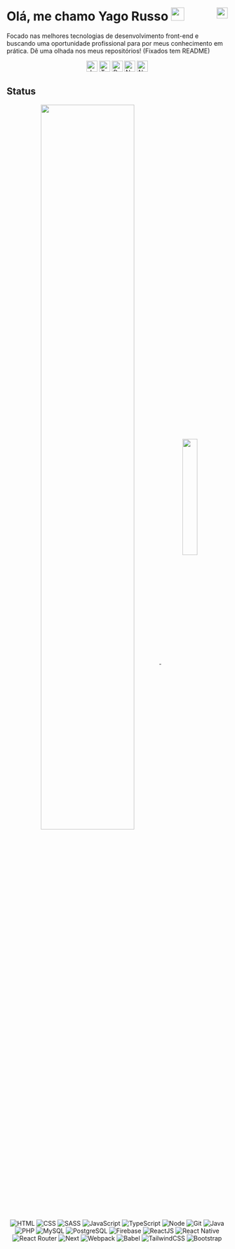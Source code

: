 # Olá, me chamo Yago Russo <img src="https://raw.githubusercontent.com/kaueMarques/kaueMarques/master/hi.gif" width="30px"> <a href="https://linkedin.com/in/yago-russo"><img title="Linkedin" width=25 height=25 align="right" src="https://cdn.jsdelivr.net/gh/devicons/devicon/icons/linkedin/linkedin-original.svg" /></a>
Focado nas melhores tecnologias de desenvolvimento front-end e buscando uma oportunidade profissional para por meus conhecimento em prática.
Dê uma olhada nos meus repositórios! (Fixados tem README)

<div align="center">
  <img title="JavaScript" width=25 height=25 src="https://cdn.jsdelivr.net/gh/devicons/devicon/icons/javascript/javascript-plain.svg" />
  <img title="TypeScript" width=25 height=25 src="https://cdn.jsdelivr.net/gh/devicons/devicon/icons/typescript/typescript-plain.svg" />
  <img title="ReactJs e ReactNative" width=25 height=25 src="https://cdn.jsdelivr.net/gh/devicons/devicon/icons/react/react-original.svg" />
  <!-- <img title="ReduxJS" width=25 height=25 src="https://cdn.jsdelivr.net/gh/devicons/devicon/icons/redux/redux-original.svg" /> -->
  <img title="NextJs" width=25 height=25 src="https://cdn.jsdelivr.net/gh/devicons/devicon/icons/nextjs/nextjs-original.svg" />
  <img title="NodeJS" width=25 height=25 src="https://cdn.jsdelivr.net/gh/devicons/devicon/icons/nodejs/nodejs-original.svg" />
</div>

## Status
<div align="center">
  <a href="https://github.com/YaGRRusso">
    <img width=65% align="center" src="https://github-readme-stats.vercel.app/api?username=YaGRRusso&show_icons=true&theme=dracula&count_private=true" />
  </a>
  <a href="https://github.com/YaGRRusso">
    <img width=26% align="center" src="https://github-readme-stats.vercel.app/api/top-langs/?username=YaGRRusso&theme=dracula&hide_title=true&langs_count=6"/>
    <!-- <img width=27% align="center" src="https://github-readme-stats.vercel.app/api/top-langs/?username=YaGRRusso&theme=dracula"/> -->
  </a>
</div>

<!-- <div style="text-align: center; background-color:#282A36; margin-left: 4%; margin-right: 4%; padding: 5px; border: 1px solid white; border-radius: 5px"> -->

<div align="center">
  <img title="HTML" src="https://img.shields.io/badge/-282A36?style=flat&logo=html5&logoColor=EE85A9" />
  <img title="CSS" src="https://img.shields.io/badge/-282A36?style=flat&logo=css3&logoColor=EE85A9" />
  <img title="SASS" src="https://img.shields.io/badge/-282A36?style=flat&logo=sass&logoColor=EE85A9" />
  <img title="JavaScript" src="https://img.shields.io/badge/-282A36?style=flat&logo=javascript&logoColor=EE85A9" />
  <img title="TypeScript" src="https://img.shields.io/badge/-282A36?style=flat&logo=typescript&logoColor=EE85A9" />
  <img title="Node" src="https://img.shields.io/badge/-282A36?style=flat&logo=node.js&logoColor=EE85A9" />
  <img title="Git" src="https://img.shields.io/badge/-282A36?style=flat&logo=git&logoColor=EE85A9" />
  <img title="Java" src="https://img.shields.io/badge/-282A36?style=flat&logo=java&logoColor=EE85A9" />
  <img title="PHP" src="https://img.shields.io/badge/-282A36?style=flat&logo=php&logoColor=EE85A9" />
  <img title="MySQL" src="https://img.shields.io/badge/-282A36?style=flat&logo=mysql&logoColor=EE85A9" />
  <img title="PostgreSQL" src="https://img.shields.io/badge/-282A36?style=flat&logo=postgresql&logoColor=EE85A9" />
  <img title="Firebase" src="https://img.shields.io/badge/-282A36?style=flat&logo=firebase&logoColor=EE85A9" />
  <img title="ReactJS" src="https://img.shields.io/badge/-282A36?style=flat&logo=react&logoColor=EE85A9" />
  <img title="React Native" src="https://img.shields.io/badge/-282A36?style=flat&logo=react&logoColor=EE85A9" />
  <img title="React Router" src="https://img.shields.io/badge/-282A36?style=flat&logo=react-router&logoColor=EE85A9" />
  <!-- <img title="Redux" src="https://img.shields.io/badge/-282A36?style=flat&logo=redux&logoColor=EE85A9" /> -->
  <!-- <img title="Apache" src="https://img.shields.io/badge/-282A36?style=flat&logo=apache&logoColor=EE85A9" /> -->
  <img title="Next" src="https://img.shields.io/badge/-282A36?style=flat&logo=next.js&logoColor=EE85A9" />
  <img title="Webpack" src="https://img.shields.io/badge/-282A36?style=flat&logo=webpack&logoColor=EE85A9" />
  <img title="Babel" src="https://img.shields.io/badge/-282A36?style=flat&logo=babel&logoColor=EE85A9" />
  <!-- <img title="Express" src="https://img.shields.io/badge/-282A36?style=flat&logo=express&logoColor=EE85A9" /> -->
  <img title="TailwindCSS" src="https://img.shields.io/badge/-282A36?style=flat&logo=tailwind-css&logoColor=EE85A9" />
  <img title="Bootstrap" src="https://img.shields.io/badge/-282A36?style=flat&logo=bootstrap&logoColor=EE85A9" />
  <!-- <img title="StyledComponents" src="https://img.shields.io/badge/-282A36?style=flat&logo=styled-components&logoColor=EE85A9" /> -->
  <!-- <img title="MaterialUI" src="https://img.shields.io/badge/-282A36?style=flat&logo=material-ui&logoColor=EE85A9" /> -->
</div>


<!-- 
<div style="text-align: center; background-color:#282A36; margin-left: 4%; margin-right: 4%; padding: 5px; border: 1px solid white; border-radius: 5px">
<div align="center">
  <img src="https://img.shields.io/badge/HTML5-E34F26?style=flat&logo=html5&logoColor=white" />
  <img src="https://img.shields.io/badge/CSS3-1572B6?style=flat&logo=css3&logoColor=white" />
  <img src="https://img.shields.io/badge/JavaScript-ED8B00?style=flat&logo=javascript&logoColor=white" />
  <img src="https://img.shields.io/badge/TypeScript-007ACC?style=flat&logo=typescript&logoColor=white" />
  <img src="https://img.shields.io/badge/NodeJS-43853D?style=flat&logo=node.js&logoColor=white" />
  <img src="https://img.shields.io/badge/Git-3E2C00?style=flat&logo=git&logoColor=white" />
  <img src="https://img.shields.io/badge/Java-ED8B00?style=flat&logo=java&logoColor=white" />
  <img src="https://img.shields.io/badge/PHP-777BB4?style=flat&logo=php&logoColor=white" />
  <img src="https://img.shields.io/badge/MySQL-007ACC?style=flat&logo=mysql&logoColor=white" />
  <img src="https://img.shields.io/badge/PostgreSQL-316192?style=flat&logo=postgresql&logoColor=white" />
  <img src="https://img.shields.io/badge/Firebase-ED8B00?style=flat&logo=firebase&logoColor=white" />
  <img src="https://img.shields.io/badge/ReactJS-20232A?style=flat&logo=react&logoColor=61DAFB" />
  <img src="https://img.shields.io/badge/ReactNative-20232A?style=flat&logo=react&logoColor=61DAFB" />
  <img src="https://img.shields.io/badge/ReactRouter-CA4245?style=flat&logo=react-router&logoColor=white" />
  <img src="https://img.shields.io/badge/Redux-593D88?style=flat&logo=redux&logoColor=white" />
  <img src="https://img.shields.io/badge/Next-000000?style=flat&logo=next.js&logoColor=white" />
  <img src="https://img.shields.io/badge/Express-404D59?style=flat&logo=express&logoColor=white" />
  <img src="https://img.shields.io/badge/TailwindCSS-38B2AC?style=flat&logo=tailwind-css&logoColor=white" />
  <img src="https://img.shields.io/badge/Bootstrap-563D7C?style=flat&logo=bootstrap&logoColor=white" />
  <img src="https://img.shields.io/badge/StyledComponents-DB7093?style=flat&logo=styled-components&logoColor=white" />
  <img src="https://img.shields.io/badge/MaterialUI-0081CB?style=flat&logo=material-ui&logoColor=white" />
</div>
-->

